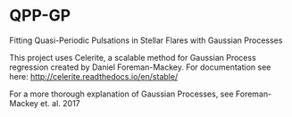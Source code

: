 # QPP-GP
Fitting Quasi-Periodic Pulsations in Stellar Flares with Gaussian Processes

This project uses Celerite, a scalable method for Gaussian Process regression created by Daniel Foreman-Mackey. For documentation see here: http://celerite.readthedocs.io/en/stable/

For a more thorough explanation of Gaussian Processes, see Foreman-Mackey et. al. 2017 
